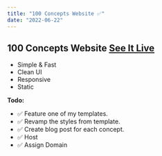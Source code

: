 ```yaml
---
title: "100 Concepts Website ✅"
date: "2022-06-22"
---
```

## 100 Concepts Website [See It Live](https://portfolio.clark.today)

* Simple & Fast
* Clean UI
* Responsive
* Static

__Todo:__
* ✅ Feature one of my templates.
* ✅ Revamp the styles from template.
* ✅ Create blog post for each concept.
* ✅ Host
* ✅ Assign Domain